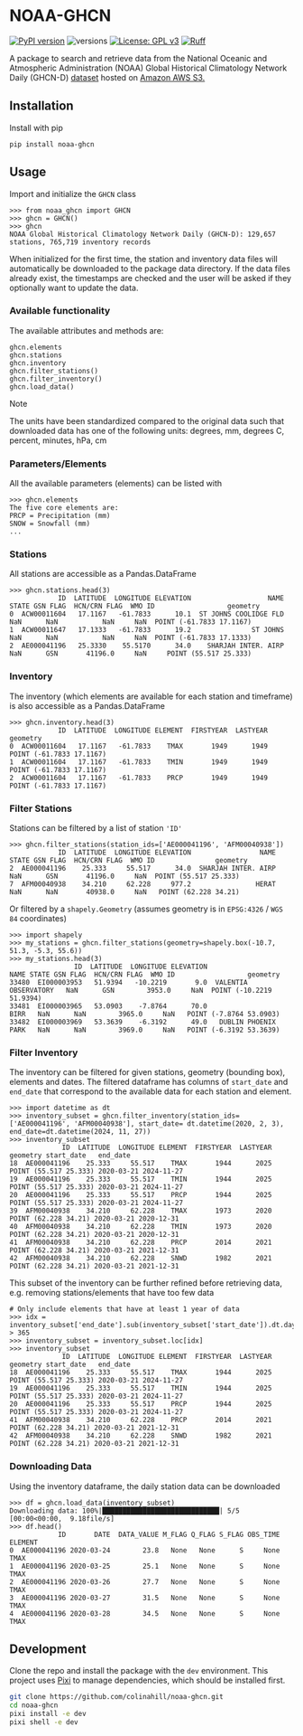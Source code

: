 # NOAA-GHCN

[![PyPI version](https://badge.fury.io/py/noaa-ghcn.svg)](https://badge.fury.io/py/noaa-ghcn)
![versions](https://img.shields.io/pypi/pyversions/noaa-ghcn.svg)
[![License: GPL v3](https://img.shields.io/badge/License-GPLv3-blue.svg)](https://www.gnu.org/licenses/gpl-3.0)
[![Ruff](https://img.shields.io/endpoint?url=https://raw.githubusercontent.com/astral-sh/ruff/main/assets/badge/v2.json)](https://github.com/astral-sh/ruff)

A package to search and retrieve data from the National Oceanic and Atmospheric Administration (NOAA) Global Historical Climatology Network Daily (GHCN-D) [dataset](https://registry.opendata.aws/noaa-ghcn/) hosted on [Amazon AWS S3.](https://noaa-ghcn-pds.s3.amazonaws.com/index.html)

## Installation

Install with pip
```
pip install noaa-ghcn
```

## Usage

Import and initialize the `GHCN` class

```
>>> from noaa_ghcn import GHCN
>>> ghcn = GHCN()
>>> ghcn
NOAA Global Historical Climatology Network Daily (GHCN-D): 129,657 stations, 765,719 inventory records
```

When initialized for the first time, the station and inventory data files will automatically be downloaded to the package data directory. If the data files already exist, the timestamps are checked and the user will be asked if they optionally want to update the data.

### Available functionality

The available attributes and methods are:
```
ghcn.elements
ghcn.stations
ghcn.inventory
ghcn.filter_stations()
ghcn.filter_inventory()
ghcn.load_data()
```

> [!NOTE]
> The units have been standardized compared to the original data such that downloaded data has one of the following units: degrees, mm, degrees C, percent, minutes, hPa, cm


### Parameters/Elements
All the available parameters (elements) can be listed with
```
>>> ghcn.elements
The five core elements are:
PRCP = Precipitation (mm)
SNOW = Snowfall (mm)
...
```

### Stations
All stations are accessible as a Pandas.DataFrame
```
>>> ghcn.stations.head(3)
            ID  LATITUDE  LONGITUDE ELEVATION                   NAME STATE GSN FLAG  HCN/CRN FLAG  WMO ID                  geometry
0  ACW00011604   17.1167   -61.7833      10.1  ST JOHNS COOLIDGE FLD   NaN      NaN           NaN     NaN  POINT (-61.7833 17.1167)
1  ACW00011647   17.1333   -61.7833      19.2               ST JOHNS   NaN      NaN           NaN     NaN  POINT (-61.7833 17.1333)
2  AE000041196   25.3330    55.5170      34.0    SHARJAH INTER. AIRP   NaN      GSN       41196.0     NaN     POINT (55.517 25.333)
```

### Inventory
The inventory (which elements are available for each station and timeframe) is also accessible as a Pandas.DataFrame
```
>>> ghcn.inventory.head(3)
            ID  LATITUDE  LONGITUDE ELEMENT  FIRSTYEAR  LASTYEAR                  geometry
0  ACW00011604   17.1167   -61.7833    TMAX       1949      1949  POINT (-61.7833 17.1167)
1  ACW00011604   17.1167   -61.7833    TMIN       1949      1949  POINT (-61.7833 17.1167)
2  ACW00011604   17.1167   -61.7833    PRCP       1949      1949  POINT (-61.7833 17.1167)
```

### Filter Stations
Stations can be filtered by a list of station `'ID'`
```
>>> ghcn.filter_stations(station_ids=['AE000041196', 'AFM00040938'])
            ID  LATITUDE  LONGITUDE ELEVATION                 NAME STATE GSN FLAG  HCN/CRN FLAG  WMO ID               geometry
2  AE000041196    25.333     55.517      34.0  SHARJAH INTER. AIRP   NaN      GSN       41196.0     NaN  POINT (55.517 25.333)
7  AFM00040938    34.210     62.228     977.2                HERAT   NaN      NaN       40938.0     NaN   POINT (62.228 34.21)
```

Or filtered by a `shapely.Geometry` (assumes geometry is in `EPSG:4326` / `WGS 84` coordinates)
```
>>> import shapely
>>> my_stations = ghcn.filter_stations(geometry=shapely.box(-10.7, 51.3, -5.3, 55.6))
>>> my_stations.head(3)
                ID  LATITUDE  LONGITUDE ELEVATION                  NAME STATE GSN FLAG  HCN/CRN FLAG  WMO ID                  geometry
33480  EI000003953   51.9394   -10.2219       9.0  VALENTIA OBSERVATORY   NaN      GSN        3953.0     NaN  POINT (-10.2219 51.9394)
33481  EI000003965   53.0903    -7.8764      70.0                  BIRR   NaN      NaN        3965.0     NaN   POINT (-7.8764 53.0903)
33482  EI000003969   53.3639    -6.3192      49.0   DUBLIN PHOENIX PARK   NaN      NaN        3969.0     NaN   POINT (-6.3192 53.3639)
```

### Filter Inventory
The inventory can be filtered for given stations, geometry (bounding box), elements and dates. The filtered dataframe has columns of `start_date` and `end_date` that correspond to the available data for each station and element.
```
>>> import datetime as dt
>>> inventory_subset = ghcn.filter_inventory(station_ids=['AE000041196', 'AFM00040938'], start_date= dt.datetime(2020, 2, 3), end_date=dt.datetime(2024, 11, 27))
>>> inventory_subset
             ID  LATITUDE  LONGITUDE ELEMENT  FIRSTYEAR  LASTYEAR               geometry start_date   end_date
18  AE000041196    25.333     55.517    TMAX       1944      2025  POINT (55.517 25.333) 2020-03-21 2024-11-27
19  AE000041196    25.333     55.517    TMIN       1944      2025  POINT (55.517 25.333) 2020-03-21 2024-11-27
20  AE000041196    25.333     55.517    PRCP       1944      2025  POINT (55.517 25.333) 2020-03-21 2024-11-27
39  AFM00040938    34.210     62.228    TMAX       1973      2020   POINT (62.228 34.21) 2020-03-21 2020-12-31
40  AFM00040938    34.210     62.228    TMIN       1973      2020   POINT (62.228 34.21) 2020-03-21 2020-12-31
41  AFM00040938    34.210     62.228    PRCP       2014      2021   POINT (62.228 34.21) 2020-03-21 2021-12-31
42  AFM00040938    34.210     62.228    SNWD       1982      2021   POINT (62.228 34.21) 2020-03-21 2021-12-31
```

This subset of the inventory can be further refined before retrieving data, e.g. removing stations/elements that have too few data
```
# Only include elements that have at least 1 year of data
>>> idx = inventory_subset['end_date'].sub(inventory_subset['start_date']).dt.days > 365
>>> inventory_subset = inventory_subset.loc[idx]
>>> inventory_subset
             ID  LATITUDE  LONGITUDE ELEMENT  FIRSTYEAR  LASTYEAR               geometry start_date   end_date
18  AE000041196    25.333     55.517    TMAX       1944      2025  POINT (55.517 25.333) 2020-03-21 2024-11-27
19  AE000041196    25.333     55.517    TMIN       1944      2025  POINT (55.517 25.333) 2020-03-21 2024-11-27
20  AE000041196    25.333     55.517    PRCP       1944      2025  POINT (55.517 25.333) 2020-03-21 2024-11-27
41  AFM00040938    34.210     62.228    PRCP       2014      2021   POINT (62.228 34.21) 2020-03-21 2021-12-31
42  AFM00040938    34.210     62.228    SNWD       1982      2021   POINT (62.228 34.21) 2020-03-21 2021-12-31
```

### Downloading Data
Using the inventory dataframe, the daily station data can be downloaded
```
>>> df = ghcn.load_data(inventory_subset)
Downloading data: 100%|█████████████████████████████| 5/5 [00:00<00:00,  9.18file/s]
>>> df.head()
            ID       DATE  DATA_VALUE M_FLAG Q_FLAG S_FLAG OBS_TIME ELEMENT
0  AE000041196 2020-03-24        23.8   None   None      S     None    TMAX
1  AE000041196 2020-03-25        25.1   None   None      S     None    TMAX
2  AE000041196 2020-03-26        27.7   None   None      S     None    TMAX
3  AE000041196 2020-03-27        31.5   None   None      S     None    TMAX
4  AE000041196 2020-03-28        34.5   None   None      S     None    TMAX
```

## Development

Clone the repo and install the package with the `dev` environment. This project uses [Pixi](https://pixi.sh/) to manage dependencies, which should be installed first.

```bash
git clone https://github.com/colinahill/noaa-ghcn.git
cd noaa-ghcn
pixi install -e dev
pixi shell -e dev
```
